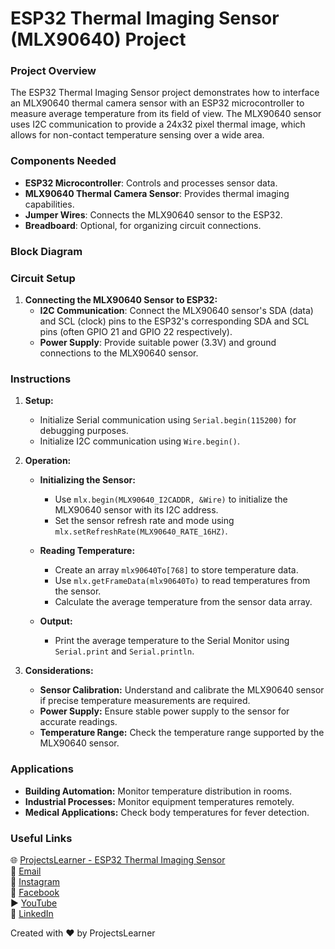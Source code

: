 # ESP32 Thermal Imaging Sensor (MLX90640) Project

### Project Overview
The ESP32 Thermal Imaging Sensor project demonstrates how to interface an MLX90640 thermal camera sensor with an ESP32 microcontroller to measure average temperature from its field of view. The MLX90640 sensor uses I2C communication to provide a 24x32 pixel thermal image, which allows for non-contact temperature sensing over a wide area.

### Components Needed
- **ESP32 Microcontroller**: Controls and processes sensor data.
- **MLX90640 Thermal Camera Sensor**: Provides thermal imaging capabilities.
- **Jumper Wires**: Connects the MLX90640 sensor to the ESP32.
- **Breadboard**: Optional, for organizing circuit connections.

### Block Diagram

### Circuit Setup
1. **Connecting the MLX90640 Sensor to ESP32:**
   - **I2C Communication**: Connect the MLX90640 sensor's SDA (data) and SCL (clock) pins to the ESP32's corresponding SDA and SCL pins (often GPIO 21 and GPIO 22 respectively).
   - **Power Supply**: Provide suitable power (3.3V) and ground connections to the MLX90640 sensor.

### Instructions
1. **Setup:**
   - Initialize Serial communication using `Serial.begin(115200)` for debugging purposes.
   - Initialize I2C communication using `Wire.begin()`.

2. **Operation:**
   - **Initializing the Sensor:**
     - Use `mlx.begin(MLX90640_I2CADDR, &Wire)` to initialize the MLX90640 sensor with its I2C address.
     - Set the sensor refresh rate and mode using `mlx.setRefreshRate(MLX90640_RATE_16HZ)`.

   - **Reading Temperature:**
     - Create an array `mlx90640To[768]` to store temperature data.
     - Use `mlx.getFrameData(mlx90640To)` to read temperatures from the sensor.
     - Calculate the average temperature from the sensor data array.

   - **Output:**
     - Print the average temperature to the Serial Monitor using `Serial.print` and `Serial.println`.

3. **Considerations:**
   - **Sensor Calibration:** Understand and calibrate the MLX90640 sensor if precise temperature measurements are required.
   - **Power Supply:** Ensure stable power supply to the sensor for accurate readings.
   - **Temperature Range:** Check the temperature range supported by the MLX90640 sensor.

### Applications
- **Building Automation:** Monitor temperature distribution in rooms.
- **Industrial Processes:** Monitor equipment temperatures remotely.
- **Medical Applications:** Check body temperatures for fever detection.

### Useful Links
🌐 [ProjectsLearner - ESP32 Thermal Imaging Sensor](https://projectslearner.com/learn/esp32-thermal-imaging-sensor)  
📧 [Email](mailto:projectslearner@gmail.com)  
📸 [Instagram](https://www.instagram.com/projectslearner/)  
📘 [Facebook](https://www.facebook.com/projectslearner)  
▶️ [YouTube](https://www.youtube.com/@ProjectsLearner)  
📘 [LinkedIn](https://www.linkedin.com/in/projectslearner)

Created with ❤️ by ProjectsLearner
